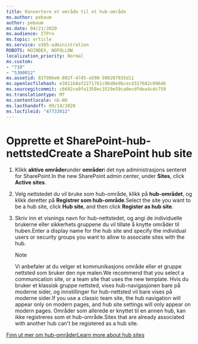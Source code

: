 ```yaml
---
title: Konvertere et område til et hub-område
ms.author: pebaum
author: pebaum
ms.date: 04/21/2020
ms.audience: ITPro
ms.topic: article
ms.service: o365-administration
ROBOTS: NOINDEX, NOFOLLOW
localization_priority: Normal
ms.custom:
- "710"
- "5300012"
ms.assetid: 837996e6-802f-4745-a590-500207835d11
ms.openlocfilehash: e3011b8af2271761c96d8e9bcecd317682c096d6
ms.sourcegitcommit: c6692ce0fa1358ec3529e59ca0ecdfdea4cdc759
ms.translationtype: MT
ms.contentlocale: nb-NO
ms.lasthandoff: 09/14/2020
ms.locfileid: "47733012"
---
```

# <a name="create-a-sharepoint-hub-site"></a><span data-ttu-id="459c3-102">Opprette et SharePoint-hub-nettsted</span><span class="sxs-lookup"><span data-stu-id="459c3-102">Create a SharePoint hub site</span></span>

1. <span data-ttu-id="459c3-103">Klikk **aktive områder**under **områder**i det nye administrasjons senteret for SharePoint.</span><span class="sxs-lookup"><span data-stu-id="459c3-103">In the new SharePoint admin center, under **Sites**, click **Active sites**.</span></span>

2. <span data-ttu-id="459c3-104">Velg nettstedet du vil bruke som hub-område, klikk på **hub-området**, og klikk deretter på **Registrer som hub-område**.</span><span class="sxs-lookup"><span data-stu-id="459c3-104">Select the site you want to be a hub site, click **Hub site**, and then click **Register as hub site**.</span></span>

3. <span data-ttu-id="459c3-105">Skriv inn et visnings navn for hub-nettstedet, og angi de individuelle brukerne eller sikkerhets gruppene du vil tillate å knytte områder til huben.</span><span class="sxs-lookup"><span data-stu-id="459c3-105">Enter a display name for the hub site and specify the individual users or security groups you want to allow to associate sites with the hub.</span></span>

    > [!NOTE]
    >  <span data-ttu-id="459c3-106">Vi anbefaler at du velger et kommunikasjons område eller et gruppe nettsted som bruker den nye malen.</span><span class="sxs-lookup"><span data-stu-id="459c3-106">We recommend that you select a communication site, or a team site that uses the new template.</span></span> <span data-ttu-id="459c3-107">Hvis du bruker et klassisk gruppe nettsted, vises hub-navigasjonen bare på moderne sider, og innstillinger for hub-nettsted vil bare vises på moderne sider.</span><span class="sxs-lookup"><span data-stu-id="459c3-107">If you use a classic team site, the hub navigation will appear only on modern pages, and hub site settings will only appear on modern pages.</span></span> <span data-ttu-id="459c3-108">Områder som allerede er knyttet til en annen hub, kan ikke registreres som et hub-område.</span><span class="sxs-lookup"><span data-stu-id="459c3-108">Sites that are already associated with another hub can't be registered as a hub site.</span></span>
  
[<span data-ttu-id="459c3-109">Finn ut mer om hub-områder</span><span class="sxs-lookup"><span data-stu-id="459c3-109">Learn more about hub sites</span></span>](https://go.microsoft.com/fwlink/?linkid=869149)
  